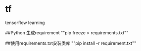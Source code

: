 # tf
tensorflow learning


##Python 生成requirement
""pip freeze > requirements.txt""


##使用requirements.txt安装类库
""pip install -r requirement.txt""